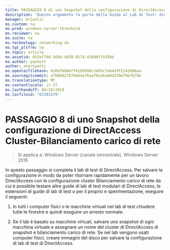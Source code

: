```yaml
---
title: PASSAGGIO 8 di uno Snapshot della configurazione di DirectAccess Cluster-Bilanciamento carico di rete
description: 'Questo argomento fa parte della Guida al Lab di Test: dimostrare DirectAccess in un Cluster con bilanciamento carico di rete di Windows per Windows Server 2016'
manager: brianlic
ms.custom: na
ms.prod: windows-server-threshold
ms.reviewer: na
ms.suite: na
ms.technology: networking-da
ms.tgt_pltfrm: na
ms.topic: article
ms.assetid: 915ef7dd-169d-4d58-9174-438d8ffa3584
ms.author: pashort
author: shortpatti
ms.openlocfilehash: 616bf6b84ff6199990c24b5c7a9419f2142086aa
ms.sourcegitcommit: afb0602767de64a76aaf9ce6a60d2f0e78efb78b
ms.translationtype: MT
ms.contentlocale: it-IT
ms.lasthandoff: 06/20/2019
ms.locfileid: "67281579"
---
```

# <a name="step-8-snapshot-the-directaccess-cluster-nlb-configuration"></a>PASSAGGIO 8 di uno Snapshot della configurazione di DirectAccess Cluster-Bilanciamento carico di rete

>Si applica a: Windows Server (canale semestrale), Windows Server 2016

In questo passaggio si completa il lab di test di DirectAccess. Per salvare la configurazione in modo da poter ritornare rapidamente per un lavoro DirectAccess con la configurazione cluster Bilanciamento carico di rete da cui è possibile testare altre guide di lab di test modulari di DirectAccess, le estensioni di guide di lab di test o per il proprio e sperimentazione, eseguire il seguenti:  
  
1.  In tutti i computer fisici o le macchine virtuali nel lab di test chiudere tutte le finestre e quindi eseguire un arresto normale.  
  
2.  Se il lab è basato su macchine virtuali, salvare uno snapshot di ogni macchina virtuale e assegnare un nome del cluster di DirectAccess di snapshot e bilanciamento carico di rete. Se nel lab vengono usati computer fisici, creare immagini del disco per salvare la configurazione di lab di test di DirectAccess.  
